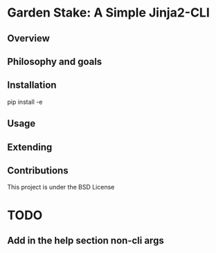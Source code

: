# Garden Stake: A Simple Jinja2-CLI
## Overview
## Philosophy and goals
## Installation
pip install -e <path>
## Usage
## Extending
## Contributions
This project is under the BSD License
# TODO
## Add in the help section non-cli args
